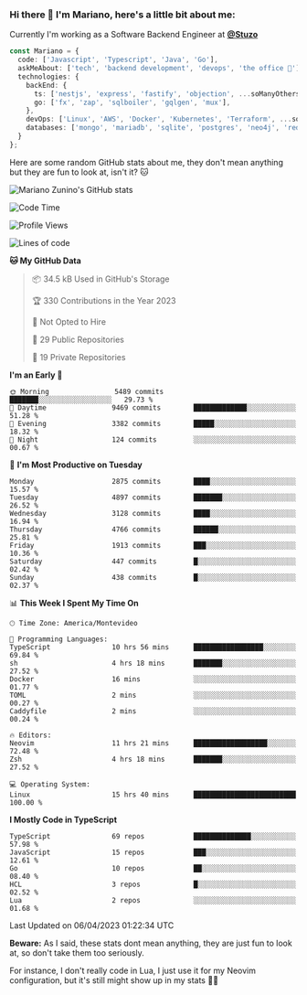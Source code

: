 ### Hi there 👋 I'm Mariano, here's a little bit about me:

Currently I'm working as a Software Backend Engineer at [**@Stuzo**](https://www.stuzo.com/)

```ts
const Mariano = {
  code: ['Javascript', 'Typescript', 'Java', 'Go'],
  askMeAbout: ['tech', 'backend development', 'devops', 'the office 💼'],
  technologies: {
    backEnd: {
      ts: ['nestjs', 'express', 'fastify', 'objection', ...soManyOthersFrameworks],
      go: ['fx', 'zap', 'sqlboiler', 'gqlgen', 'mux'],
    },
    devOps: ['Linux', 'AWS', 'Docker', 'Kubernetes', 'Terraform', ...soManyOthersTools],
    databases: ['mongo', 'mariadb', 'sqlite', 'postgres', 'neo4j', 'redis'],
  }
};
```

Here are some random GitHub stats about me, they don't mean anything but they are fun to look at, isn't it? 🐱

![Mariano Zunino's GitHub stats](https://github-readme-stats.vercel.app/api?username=marianozunino&count_private=true&show_icons=true&theme=radical)

<!--START_SECTION:waka-->
![Code Time](http://img.shields.io/badge/Code%20Time-668%20hrs%2028%20mins-blue)

![Profile Views](http://img.shields.io/badge/Profile%20Views-0-blue)

![Lines of code](https://img.shields.io/badge/From%20Hello%20World%20I%27ve%20Written-7.2%20million%20lines%20of%20code-blue)

**🐱 My GitHub Data** 

> 📦 34.5 kB Used in GitHub's Storage 
 > 
> 🏆 330 Contributions in the Year 2023
 > 
> 🚫 Not Opted to Hire
 > 
> 📜 29 Public Repositories 
 > 
> 🔑 19 Private Repositories 
 > 
**I'm an Early 🐤** 

```text
🌞 Morning                5489 commits        ███████░░░░░░░░░░░░░░░░░░   29.73 % 
🌆 Daytime                9469 commits        █████████████░░░░░░░░░░░░   51.28 % 
🌃 Evening                3382 commits        █████░░░░░░░░░░░░░░░░░░░░   18.32 % 
🌙 Night                  124 commits         ░░░░░░░░░░░░░░░░░░░░░░░░░   00.67 % 
```
📅 **I'm Most Productive on Tuesday** 

```text
Monday                   2875 commits        ████░░░░░░░░░░░░░░░░░░░░░   15.57 % 
Tuesday                  4897 commits        ███████░░░░░░░░░░░░░░░░░░   26.52 % 
Wednesday                3128 commits        ████░░░░░░░░░░░░░░░░░░░░░   16.94 % 
Thursday                 4766 commits        ██████░░░░░░░░░░░░░░░░░░░   25.81 % 
Friday                   1913 commits        ███░░░░░░░░░░░░░░░░░░░░░░   10.36 % 
Saturday                 447 commits         █░░░░░░░░░░░░░░░░░░░░░░░░   02.42 % 
Sunday                   438 commits         █░░░░░░░░░░░░░░░░░░░░░░░░   02.37 % 
```


📊 **This Week I Spent My Time On** 

```text
🕑︎ Time Zone: America/Montevideo

💬 Programming Languages: 
TypeScript               10 hrs 56 mins      █████████████████░░░░░░░░   69.84 % 
sh                       4 hrs 18 mins       ███████░░░░░░░░░░░░░░░░░░   27.52 % 
Docker                   16 mins             ░░░░░░░░░░░░░░░░░░░░░░░░░   01.77 % 
TOML                     2 mins              ░░░░░░░░░░░░░░░░░░░░░░░░░   00.27 % 
Caddyfile                2 mins              ░░░░░░░░░░░░░░░░░░░░░░░░░   00.24 % 

🔥 Editors: 
Neovim                   11 hrs 21 mins      ██████████████████░░░░░░░   72.48 % 
Zsh                      4 hrs 18 mins       ███████░░░░░░░░░░░░░░░░░░   27.52 % 

💻 Operating System: 
Linux                    15 hrs 40 mins      █████████████████████████   100.00 % 
```

**I Mostly Code in TypeScript** 

```text
TypeScript               69 repos            ██████████████░░░░░░░░░░░   57.98 % 
JavaScript               15 repos            ███░░░░░░░░░░░░░░░░░░░░░░   12.61 % 
Go                       10 repos            ██░░░░░░░░░░░░░░░░░░░░░░░   08.40 % 
HCL                      3 repos             █░░░░░░░░░░░░░░░░░░░░░░░░   02.52 % 
Lua                      2 repos             ░░░░░░░░░░░░░░░░░░░░░░░░░   01.68 % 
```




 Last Updated on 06/04/2023 01:22:34 UTC
<!--END_SECTION:waka-->

**Beware:** As I said, these stats dont mean anything, they are just fun to look at, so don't take them too seriously.

For instance, I don't really code in Lua, I just use it for my Neovim configuration, but it's still might show up in my stats 🤷‍♂️
